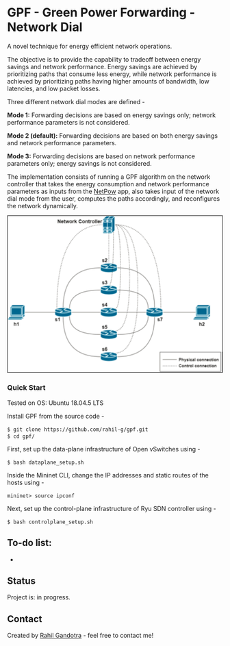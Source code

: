 # GPF - Green Power Forwarding - Network Dial
A novel technique for energy efficient network operations.

The objective is to provide the capability to tradeoff between energy savings and network performance. Energy savings are achieved by prioritizing paths that consume less energy, while network performance is achieved by prioritizing paths having higher amounts of bandwidth, low latencies, and low packet losses. 

Three different network dial modes are defined -

**Mode 1:** Forwarding decisions are based on energy savings only; network performance parameters is not considered.

**Mode 2 (default):** Forwarding decisions are based on both energy savings and network performance parameters.

**Mode 3:** Forwarding decisions are based on network performance parameters only; energy savings is not considered.

The implementation consists of running a GPF algorithm on the network controller that takes the energy consumption and network performance parameters as inputs from the [NetPow](https://github.com/rahil-g/netpow) app, also takes input of the network dial mode from the user, computes the paths accordingly, and reconfigures the network dynamically.

![GPF_Topo](https://github.com/rahil-g/gpf/blob/main/images/Picture1.png)

### Quick Start

Tested on OS: Ubuntu 18.04.5 LTS

Install GPF from the source code -
```
$ git clone https://github.com/rahil-g/gpf.git
$ cd gpf/
```

First, set up the data-plane infrastructure of Open vSwitches using -
```
$ bash dataplane_setup.sh
```
Inside the Mininet CLI, change the IP addresses and static routes of the hosts using -
```
mininet> source ipconf
```

Next, set up the control-plane infrastructure of Ryu SDN controller using -
```
$ bash controlplane_setup.sh
```



## To-do list:
* 

## Status
Project is: in progress.

## Contact
Created by [Rahil Gandotra](mailto:rahil.gandotra@colorado.edu) - feel free to contact me!
